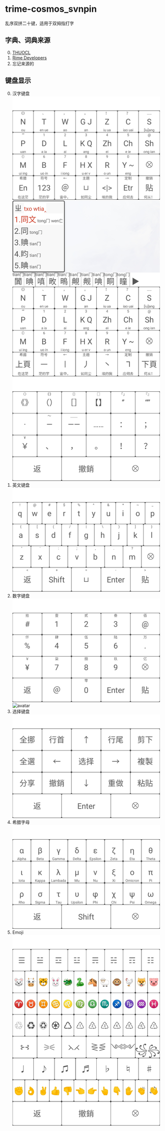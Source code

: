 # trime-cosmos_svnpin
乱序双拼二十键，适用于双拇指打字

## 字典、词典来源
0. [THUOCL](thuocl.thunlp.org)
0. [Rime Developers](rime.org)
0. 忘记来源的

## 键盘显示

0. 汉字键盘
    ![avatar](example/双拼.jpg)
    ![avatar](example/输入.jpg)
    ![avatar](example/标点.jpg)
0. 英文键盘
    ![avatar](example/英文.jpg)
0. 数字键盘
    ![avatar](example/数字.jpg)
    ![avatar](example/符号.jpg)
0. 选择键盘
    ![avatar](example/选择.jpg)
0. 希腊字母
    ![avatar](example/希腊.jpg)
0. Emoji
    ![avatar](example/emoji.jpg)
